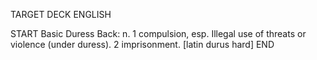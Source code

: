 TARGET DECK
ENGLISH

START
Basic
Duress
Back: n. 1 compulsion, esp. Illegal use of threats or violence (under duress). 2 imprisonment. [latin durus hard]
END
